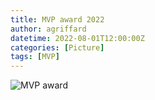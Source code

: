 ```yaml
---
title: MVP award 2022
author: agriffard
datetime: 2022-08-01T12:00:00Z
categories: [Picture]
tags: [MVP]
---
```


![MVP award](/assets/blog/Microsoft-Most-Valuable-Professional/mvp2022.jpg)
